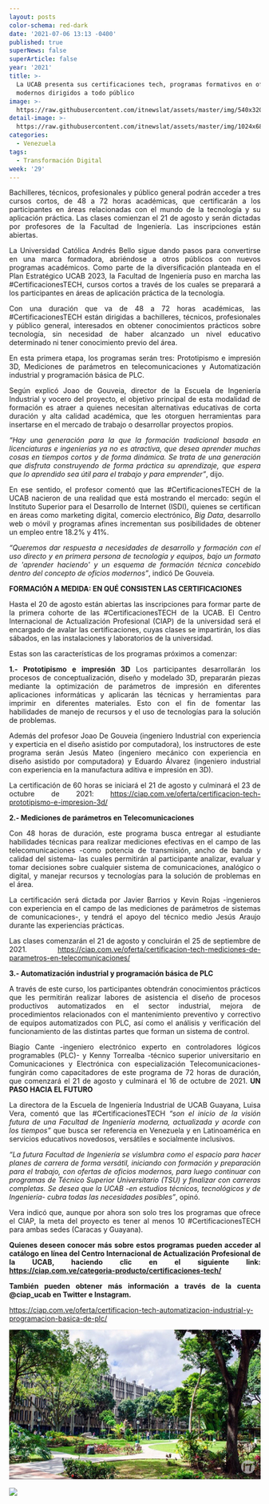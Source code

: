 ```yaml
---
layout: posts
color-schema: red-dark
date: '2021-07-06 13:13 -0400'
published: true
superNews: false
superArticle: false
year: '2021'
title: >-
  La UCAB presenta sus certificaciones tech, programas formativos en oficios
  modernos dirigidos a todo público
image: >-
  https://raw.githubusercontent.com/itnewslat/assets/master/img/540x320/UCAB-p.jpg
detail-image: >-
  https://raw.githubusercontent.com/itnewslat/assets/master/img/1024x680/UCAB-g.jpg
categories:
  - Venezuela
tags:
  - Transformación Digital
week: '29'
---
```

<p style="text-align: justify;">Bachilleres, técnicos, profesionales y público general podrán acceder a tres cursos cortos, de 48 a 72 horas académicas, que certificarán a los participantes en áreas relacionadas con el mundo de la tecnología y su aplicación práctica. Las clases comienzan el 21 de agosto y serán dictadas por profesores de la Facultad de Ingeniería. Las inscripciones están abiertas.</p>
<p style="text-align: justify;">La Universidad Católica Andrés Bello sigue dando pasos para convertirse en una marca formadora, abriéndose a otros públicos con nuevos programas académicos. Como parte de la diversificación planteada en el Plan Estratégico UCAB 2023, la Facultad de Ingeniería puso en marcha las #CertificacionesTECH, cursos cortos a través de los cuales se preparará a los participantes en áreas de aplicación práctica de la tecnología.</p>
<p style="text-align: justify;">Con una duración que va de 48 a 72 horas académicas, las #CertificacionesTECH están dirigidas a bachilleres, técnicos, profesionales y público general, interesados en obtener conocimientos prácticos sobre tecnología, sin necesidad de haber alcanzado un nivel educativo determinado ni tener conocimiento previo del área.</p>
<p style="text-align: justify;">En esta primera etapa, los programas serán tres: Prototipismo e impresión 3D, Mediciones de parámetros en telecomunicaciones y Automatización industrial y programación básica de PLC.</p>
<p style="text-align: justify;">Según explicó Joao de Gouveia, director de la Escuela de Ingeniería Industrial y vocero del proyecto, el objetivo principal de esta modalidad de formación es atraer a quienes necesitan alternativas educativas de corta duración y alta calidad académica, que les otorguen herramientas para insertarse en el mercado de trabajo o desarrollar proyectos propios.</p>
<p style="text-align: justify;"><em>“Hay una generación para la que la formación tradicional basada en licenciaturas e ingenierías ya no es atractiva, que desea aprender muchas cosas en tiempos cortos y de forma dinámica. Se trata de una generación que disfruta construyendo de forma práctica su aprendizaje, que espera que lo aprendido sea útil para el trabajo y para emprender”</em>, dijo.</p>
<p style="text-align: justify;">En ese sentido, el profesor comentó que las #CertificacionesTECH de la UCAB nacieron de una realidad que está mostrando el mercado: según el Instituto Superior para el Desarrollo de Internet (ISDI), quienes se certifican en áreas como marketing digital, comercio electrónico, <em>Big Data</em>, desarrollo web o móvil y programas afines incrementan sus posibilidades de obtener un empleo entre 18.2% y 41%.</p>
<p style="text-align: justify;"><em>“Queremos dar respuesta a necesidades de desarrollo y formación con el uso directo y en primera persona de tecnología y equipos, bajo un formato de 'aprender haciendo' y un esquema de formación técnica concebido dentro del concepto de oficios modernos”</em>, indicó De Gouveia.</p>
<p style="text-align: justify;">
<strong>FORMACIÓN A MEDIDA: EN QUÉ CONSISTEN LAS CERTIFICACIONES</strong></p>
<p style="text-align: justify;">Hasta el 20 de agosto están abiertas las inscripciones para formar parte de la primera cohorte de las #CertificacionesTECH de la UCAB. El Centro Internacional de Actualización Profesional (CIAP) de la universidad será el encargado de avalar las certificaciones, cuyas clases se impartirán, los días sábados, en las instalaciones y laboratorios de la universidad.</p>
<p style="text-align: justify;">Estas son las características de los programas próximos a comenzar:</p>
<p style="text-align: justify;"></p>
<p style="text-align: justify;"><strong>1.- Prototipismo e impresión 3D</strong>
Los participantes desarrollarán los procesos de conceptualización, diseño y modelado 3D, prepararán piezas mediante la optimización de parámetros de impresión en diferentes aplicaciones informáticas y aplicarán las técnicas y herramientas para imprimir en diferentes materiales. Esto con el fin de fomentar las habilidades de manejo de recursos y el uso de tecnologías para la solución de problemas.</p>
<p style="text-align: justify;">Además del profesor Joao De Gouveia (ingeniero Industrial con experiencia y experticia en el diseño asistido por computadora), los instructores de este programa serán Jesús Mateo (ingeniero mecánico con experiencia en diseño asistido por computadora) y Eduardo Álvarez (ingeniero industrial con experiencia en la manufactura aditiva e impresión en 3D).</p>
<p style="text-align: justify;">La certificación de 60 horas se iniciará el 21 de agosto y culminará el 23 de octubre de 2021:
<a href="http://r.massive-mailing-3.ucab.edu.ve/mk/cl/f/qgg9ccFRB6hpoOXBk7FI36ogktTUL53TDUS9Q9NAO7-np2-Sme0Og190NaAY2a4wxKyJne-Rkmdu0SYOADVNriuoqC571B9RysLw9fOK1-CfxGjhyrdNQ_mTn1aOsgxPK6KSguF7VPDgCfvMAjRDx_n0qDfTE3HxhzbiJc52EqgJg_GX6s85lgqdZ-0ww5hu9cKuFBRhmvDE9Nv-BKiZpyG0PeC1KBbOdvS6UlDuuF34nJF79mj_cdLJz2s">https://ciap.com.ve/oferta/certificacion-tech-prototipismo-e-impresion-3d/</a></p>
<p style="text-align: justify;"><strong>2.- Mediciones de parámetros en Telecomunicaciones</strong></p>
<p style="text-align: justify;">Con 48 horas de duración, este programa busca entregar al estudiante habilidades técnicas para realizar mediciones efectivas en el campo de las telecomunicaciones -como potencia de transmisión, ancho de banda y calidad del sistema- las cuales permitirán al participante analizar, evaluar y tomar decisiones sobre cualquier sistema de comunicaciones, analógico o digital, y manejar recursos y tecnologías para la solución de problemas en el área.</p>
<p style="text-align: justify;">La certificación será dictada por Javier Barrios y Kevin Rojas -ingenieros con experiencia en el campo de las mediciones de parámetros de sistemas de comunicaciones-, y tendrá el apoyo del técnico medio Jesús Araujo durante las experiencias prácticas.</p>
<p style="text-align: justify;">Las clases comenzarán el 21 de agosto y concluirán el 25 de septiembre de 2021.
<a href="http://r.massive-mailing-3.ucab.edu.ve/mk/cl/f/5wOVyByeA2D3KXTogJ-pK9lr-Gb6vlfyu8NF4q11c0iCeJuIsDRcCKwIJEo9a7v0v6Oml6wSbK5acE8NpJNL6zUTi82bfHVQgKV16-uAGDVX3Q28DdNNlINtjOnfMpjnN73Lay16E9adzUM8jV16tKr4WANE9W5M5aytGhhxIwa6cTqOJlDl8KMrvFFPNaomXiVhfseVnwgbXu_eUEV6tU1WaiUTXhKYT5zo05Unb0ltpYS5Iq9VfzivZ_rlvdPlH77GEGDT1DasWdAK6sWW">https://ciap.com.ve/oferta/certificacion-tech-mediciones-de-parametros-en-telecomunicaciones/</a></p>
<p style="text-align: justify;"><strong>3.- Automatización industrial y programación básica de PLC</strong></p>
<p style="text-align: justify;">A través de este curso, los participantes obtendrán conocimientos prácticos que les permitirán realizar labores de asistencia el diseño de procesos productivos automatizados en el sector industrial, mejora de procedimientos relacionados con el mantenimiento preventivo y correctivo de equipos automatizados con PLC, así como el análisis y verificación del funcionamiento de las distintas partes que forman un sistema de control.</p>
<p style="text-align: justify;">Biagio Cante -ingeniero electrónico experto en controladores lógicos programables (PLC)- y Kenny Torrealba -técnico superior universitario en Comunicaciones y Electrónica con especialización Telecomunicaciones- fungirán como capacitadores de este programa de 72 horas de duración, que comenzará el 21 de agosto y culminará el 16 de octubre de 2021.
<strong>UN PASO HACIA EL FUTURO</strong></p>
<p style="text-align: justify;">La directora de la Escuela de Ingeniería Industrial de UCAB Guayana, Luisa Vera, comentó que las #CertificacionesTECH <em>“son el inicio de la visión futura de una Facultad de Ingeniería moderna, actualizada y acorde con los tiempos”</em> que busca ser referencia en Venezuela y en Latinoamérica en servicios educativos novedosos, versátiles e socialmente inclusivos.</p>
<p style="text-align: justify;"><em>“La futura Facultad de Ingeniería se vislumbra como el espacio para hacer planes de carrera de forma versátil, iniciando con formación y preparación para el trabajo, con ofertas de oficios modernos, para luego continuar con programas de Técnico Superior Universitario (TSU) y finalizar con carreras completas. Se desea que la UCAB -en estudios técnicos, tecnológicos y de Ingeniería- cubra todas las necesidades posibles”</em>, opinó.</p>
<p style="text-align: justify;">Vera indicó que, aunque por ahora son solo tres los programas que ofrece el CIAP, la meta del proyecto es tener al menos 10 #CertificacionesTECH para ambas sedes (Caracas y Guayana).</p>
<p style="text-align: justify;"><strong>Quienes deseen conocer más sobre estos programas pueden acceder al catálogo en línea del Centro Internacional de Actualización Profesional de la UCAB, haciendo clic en el siguiente link: <a href="http://r.massive-mailing-3.ucab.edu.ve/mk/cl/f/fGqNURU2k5wucKKImKqF9_MYLRdjJiymD-UpgBLT7v5u1lYE_s7H6s_po5nU-bweVQT6XVYr4LlNHaYYPe91NVtN_NSnVJasDD9VxysRRi_PQayVFwp7FyRyEbKXWmC0ZZfV7c8oqsd5nNulslscbyrBR_XKtcmhmS5IFnJRCGHmNJQy_mUomey9n8_l4K3eJH_XBPKZWVWzFBHDu9OBd8dnoh0tkUYCkfpRbTsT">https://ciap.com.ve/categoria-producto/certificaciones-tech/</a></strong></p>
<p style="text-align: justify;"><strong>También pueden obtener más información a través de la cuenta @ciap_ucab en Twitter e Instagram.</strong></p>
<p style="text-align: justify;"><a href="http://r.massive-mailing-3.ucab.edu.ve/mk/cl/f/76Kygr3Uro12lChstjnW7I--D1Tw8tvhQqPAB9Q1wIgOjGFpVMJW8blzoiGS3SVhJO7Jo8HPipuqQrLy9oleb4rhIfH8cpGYkofVPYU1WDszWAzER_XfbAyWGHHfUvkYQJeO3O6-dK33YPzDRFNcMtDAoz3ZXo9Rg9K5k94pMcuc0YcgWpdczN94nW2l1NOepk_LBr6IANoLKzw4sXf5__8bfTWwS4vtA06l4Qm193pIHnIzAtLncg1p4RNAOVK3nSrj3pTWBNojxeEJtggL26n5sbigc44">https://ciap.com.ve/oferta/certificacion-tech-automatizacion-industrial-y-programacion-basica-de-plc/</a></p>

![](https://raw.githubusercontent.com/itnewslat/assets/master/img/540x320/UCAB-p.jpg)


<img src="https://tracker.metricool.com/c3po.jpg?hash=56f88a41e39ab42c063cc51676587a04"/>